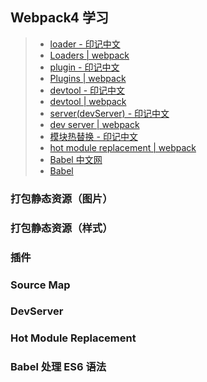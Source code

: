 ## Webpack4 学习

> - [loader - 印记中文](https://webpack.docschina.org/loaders/)
> - [Loaders | webpack](https://webpack.js.org/loaders)
> - [plugin - 印记中文](https://webpack.docschina.org/plugins/)
> - [Plugins | webpack](https://webpack.js.org/plugins)
> - [devtool - 印记中文](https://webpack.docschina.org/configuration/devtool/)
> - [devtool | webpack](https://webpack.js.org/configuration/devtool/#root)
> - [server(devServer) - 印记中文](https://webpack.docschina.org/configuration/dev-server)
> - [dev server | webpack](https://webpack.js.org/configuration/dev-server/)
> - [模块热替换 - 印记中文](https://webpack.docschina.org/guides/hot-module-replacement)
> - [hot module replacement | webpack](https://webpack.js.org/guides/hot-module-replacement/)
> - [Babel 中文网](https://www.babeljs.cn/)
> - [Babel](https://babeljs.io/)

### 打包静态资源（图片）

### 打包静态资源（样式）

### 插件

### Source Map

### DevServer

### Hot Module Replacement

### Babel 处理 ES6 语法
